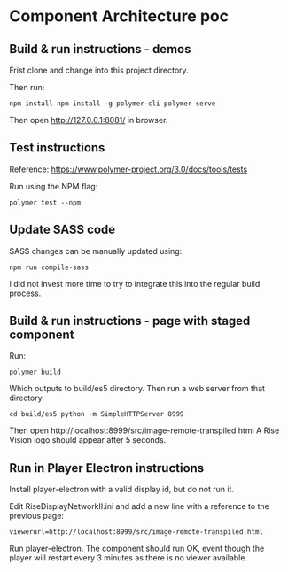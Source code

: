 # Component Architecture poc

## Build & run instructions - demos

Frist clone and change into this project directory.

Then run:

`
npm install
npm install -g polymer-cli
polymer serve
`

Then open http://127.0.0.1:8081/ in browser.

## Test instructions

Reference: https://www.polymer-project.org/3.0/docs/tools/tests

Run using the NPM flag:

`
polymer test --npm
`

## Update SASS code

SASS changes can be manually updated using:

`
npm run compile-sass
`

I did not invest more time to try to integrate this into the regular build
process.

## Build & run instructions - page with staged component

Run:

`
polymer build
`

Which outputs to build/es5 directory. Then run a web server from that directory.

`
cd build/es5
python -m SimpleHTTPServer 8999
`

Then open http://localhost:8999/src/image-remote-transpiled.html
A Rise Vision logo should appear after 5 seconds.

## Run in Player Electron instructions

Install player-electron with a valid display id, but do not run it.

Edit RiseDisplayNetworkII.ini and add a new line with a reference to the
previous page:

`
viewerurl=http://localhost:8999/src/image-remote-transpiled.html
`

Run player-electron. The component should run OK, event though the player will
restart every 3 minutes as there is no viewer available.
